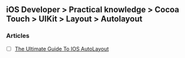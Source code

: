## iOS Developer > Practical knowledge > Cocoa Touch > UIKit > Layout > Autolayout

### Articles
- [ ] [The Ultimate Guide To IOS AutoLayout](https://digitalleaves.com/ultimate-guide-autolayout/)


